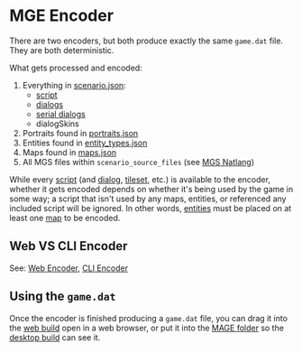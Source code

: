# MGE Encoder

There are two encoders, but both produce exactly the same `game.dat` file. They are both deterministic.

What gets processed and encoded:

1. Everything in [scenario.json](../structure/scenario.json):
	- [script](../scripts)
	- [dialogs](../dialogs)
	- [serial dialogs](../dialogs/serial_dialogs)
	- dialogSkins
3. Portraits found in [portraits.json](../structure/portraits.json)
4. Entities found in [entity_types.json](../structure/entity_types.json)
5. Maps found in [maps.json](../structure/maps.json)
6. All MGS files within `scenario_source_files` (see [MGS Natlang](../mgs/mgs_natlang))

While every [script](../scripts) (and [dialog](../dialogs), [tileset](../tilesets), etc.) is available to the encoder, whether it gets encoded depends on whether it's being used by the game in some way; a script that isn't used by any maps, entities, or referenced any included script will be ignored. In other words, [entities](../entities/entity_types) must be placed on at least one [map](../maps) to be encoded.

## Web VS CLI Encoder

See: [Web Encoder](../encoder/web_encoder), [CLI Encoder](../encoder/cli_encoder)

## Using the `game.dat`

Once the encoder is finished producing a `game.dat` file, you can drag it into the [web build](../hardware/web_build) open in a web browser, or put it into the [MAGE folder](../getting_started/mage_folder) so the [desktop build](../hardware/desktop_build) can see it.
